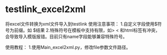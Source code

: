 # testlink_excel2xml
将excel文件转换为xml文件导入到testlink
使用注意事项：
1.自定义字段使用$符号为前缀。如 $结果
2.特殊符号在模板中支持有限，如> < 和html标签有冲突，会导致导入模版报错。目前只有name字段能够兼容特殊符号。

使用教程：
1.使用Main_excel2xml.py，修改file参数文件路径。
